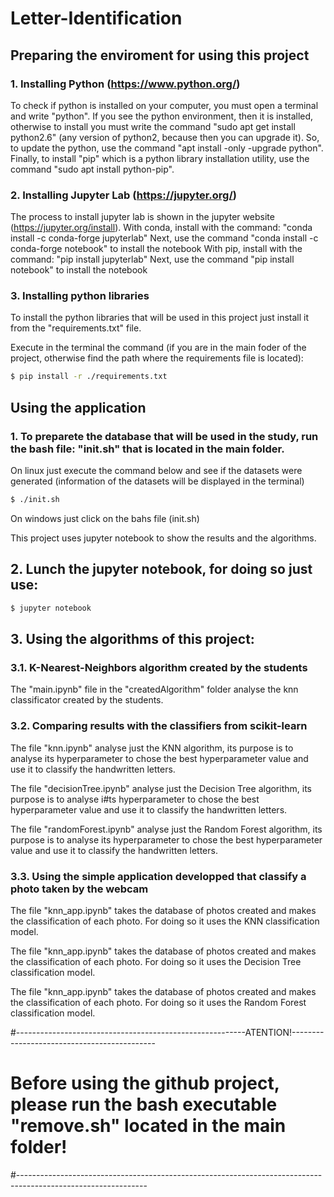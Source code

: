 # **Letter-Identification**

## **Preparing the enviroment for using this project**

### 1. Installing Python (https://www.python.org/)

To check if python is installed on your computer, you must open a terminal and write "python". If you see the python environment, then it is installed, otherwise to install you must write the command "sudo apt get install python2.6" (any version of python2, because then you can upgrade it). So, to update the python, use the command "apt install -only -upgrade python". Finally, to install "pip" which is a python library installation utility, use the command "sudo apt install python-pip".

### 2. Installing Jupyter Lab (https://jupyter.org/)

The process to install jupyter lab is shown in the jupyter website (https://jupyter.org/install). 
With conda, install with the command: "conda install -c conda-forge jupyterlab"
Next, use the command "conda install -c conda-forge notebook" to install the notebook
With pip, install with the command: "pip install jupyterlab"
Next, use the command "pip install notebook" to install the notebook

### 3. Installing python libraries

To install the python libraries that will be used in this project just install it from the "requirements.txt" file.

Execute in the terminal the command (if you are in the main foder of the project, otherwise find the path where the requirements file is located): 

```bash
$ pip install -r ./requirements.txt 
```

## **Using the application**

### 1. To preparete the database that will be used in the study, run the bash file: "init.sh" that is located in the main folder.

On linux just execute the command below and see if the datasets were generated (information of the datasets will be displayed in the terminal)

```bash
$ ./init.sh
```

On windows just click on the bahs file (init.sh)

This project uses jupyter notebook to show the results and the algorithms.

    
## 2. Lunch the jupyter notebook, for doing so just use:
```bash
$ jupyter notebook
``` 
## 3. Using the algorithms of this project:

### 3.1. K-Nearest-Neighbors algorithm created by the students 
The "main.ipynb" file in the "createdAlgorithm" folder analyse the knn classificator created by the students.

### 3.2. Comparing results with the classifiers from scikit-learn

The file "knn.ipynb" analyse just the KNN algorithm, its purpose is to analyse its hyperparameter to chose the best hyperparameter value and use it to classify the handwritten letters.

The file "decisionTree.ipynb" analyse just the Decision Tree algorithm, its purpose is to analyse i#ts hyperparameter to chose the best hyperparameter value and use it to classify the handwritten letters.

The file "randomForest.ipynb" analyse just the Random Forest algorithm, its purpose is to analyse its hyperparameter to chose the best hyperparameter value and use it to classify the handwritten letters.

### 3.3. Using the simple application developped that classify a photo taken by the webcam

The file "knn_app.ipynb" takes the database of photos created and makes the classification of each photo. For doing so it uses the KNN classification model.

The file "knn_app.ipynb" takes the database of photos created and makes the classification of each photo. For doing so it uses the Decision Tree classification model.

The file "knn_app.ipynb" takes the database of photos created and makes the classification of each photo. For doing so it uses the Random Forest classification model.

#---------------------------------------------------------ATENTION!--------------------------------------------

# Before using the github project, please run the bash executable "remove.sh" located in the main folder! 

#--------------------------------------------------------------------------------------------------------------


